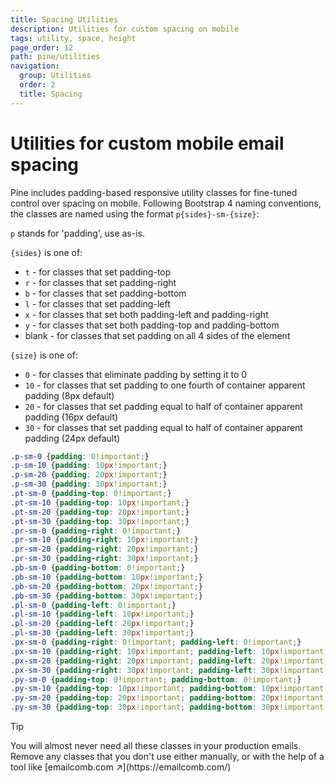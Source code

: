 ```yaml
---
title: Spacing Utilities
description: Utilities for custom spacing on mobile
tags: utility, space, height
page_order: 12
path: pine/utilities
navigation:
  group: Utilities
  order: 2
  title: Spacing
---
```


# Utilities for custom mobile email spacing

Pine includes padding-based responsive utility classes for fine-tuned control over spacing on mobile. 
Following Bootstrap 4 naming conventions, the classes are named using the format `p{sides}-sm-{size}`:

`p` stands for 'padding', use as-is.

`{sides}` is one of:

- `t` - for classes that set padding-top
- `r` - for classes that set padding-right
- `b` - for classes that set padding-bottom
- `l` - for classes that set padding-left
- `x` - for classes that set both padding-left and padding-right
- `y` - for classes that set both padding-top and padding-bottom
- blank - for classes that set padding on all 4 sides of the element

`{size}` is one of:

- `0` - for classes that eliminate padding by setting it to 0
- `10` - for classes that set padding to one fourth of container apparent padding (8px default)
- `20` - for classes that set padding equal to half of container apparent padding (16px default)
- `30` - for classes that set padding equal to half of container apparent padding (24px default)

```css
.p-sm-0 {padding: 0!important;}
.p-sm-10 {padding: 10px!important;}
.p-sm-20 {padding: 20px!important;}
.p-sm-30 {padding: 30px!important;}
.pt-sm-0 {padding-top: 0!important;}
.pt-sm-10 {padding-top: 10px!important;}
.pt-sm-20 {padding-top: 20px!important;}
.pt-sm-30 {padding-top: 30px!important;}
.pr-sm-0 {padding-right: 0!important;}
.pr-sm-10 {padding-right: 10px!important;}
.pr-sm-20 {padding-right: 20px!important;}
.pr-sm-30 {padding-right: 30px!important;}
.pb-sm-0 {padding-bottom: 0!important;}
.pb-sm-10 {padding-bottom: 10px!important;}
.pb-sm-20 {padding-bottom: 20px!important;}
.pb-sm-30 {padding-bottom: 30px!important;}
.pl-sm-0 {padding-left: 0!important;}
.pl-sm-10 {padding-left: 10px!important;}
.pl-sm-20 {padding-left: 20px!important;}
.pl-sm-30 {padding-left: 30px!important;}
.px-sm-0 {padding-right: 0!important; padding-left: 0!important;}
.px-sm-10 {padding-right: 10px!important; padding-left: 10px!important;}
.px-sm-20 {padding-right: 20px!important; padding-left: 20px!important;}
.px-sm-30 {padding-right: 30px!important; padding-left: 30px!important;}
.py-sm-0 {padding-top: 0!important; padding-bottom: 0!important;}
.py-sm-10 {padding-top: 10px!important; padding-bottom: 10px!important;}
.py-sm-20 {padding-top: 20px!important; padding-bottom: 20px!important;}
.py-sm-30 {padding-top: 30px!important; padding-bottom: 30px!important;}
```

<div class="bg-blue-lightest border-l-4 border-blue p-4 mb-4" role="alert">
  <p class="font-sans font-bold m-0 text-md text-blue-dark">Tip</p>
  <div class="-mb-4 text-md text-blue-dark" markdown="1">You will almost never need all these classes in your production emails. Remove any classes that you don't use either manually, or with the help of a tool like [emailcomb.com ↗](https://emailcomb.com/)</div>
</div>
